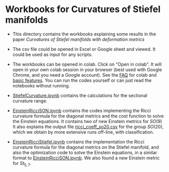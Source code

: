 # Workbooks for Curvatures of Stiefel manifolds
* This directory contains the workbooks explaining some results in the paper *Curvatures of Stiefel manifolds with deformation metrics*

* The csv file could be opened in Excel or Google sheet and viewed. It could be used as input for any scripts.

* The workbooks can be opened in colab. Click on "Open in colab". It will open in your own colab session in your browser (best used with Google Chrome, and you need a Google account). See the [FAQ](https://research.google.com/colaboratory/faq.html) for colab and [basic features](https://colab.research.google.com/notebooks/basic_features_overview.ipynb). You can run the codes yourself or can just read the notebooks without running.

* [StiefelCurvature.ipynb](https://github.com/dnguyend/MiscCollection/blob/main/colab/StiefelCurvature.ipynb) contains the calculations for the sectional curvature range.
* [EinsteinRicciSON.ipynb](https://github.com/dnguyend/MiscCollection/blob/main/colab/EinsteinRicciSON.ipynb) contains the codes implementing the Ricci curvature formula for the diagonal metrics and the cost function to solve the Einstein equations. It contains two of new Einstein metrics for $SO(9)$
It also explains the output file [ricci_coeff_so20.csv](https://github.com/dnguyend/MiscCollection/blob/main/colab/ricci_coeff_so20.csv) for the group $SO(20)$, which we obtain by more extensive runs off-line, with classification. 
* [EinsteinRicciStiefel.ipynb](https://github.com/dnguyend/MiscCollection/blob/main/colab/EinsteinRicciStiefel.ipynb) contains the implementation the Ricci curvature formula for the diagonal metrics on the Stiefel manifold, and also the optimization code to solve the Einstein equations, in a similar format to [EinsteinRicciSON.ipynb](https://github.com/dnguyend/MiscCollection/blob/main/colab/EinsteinRicciSON.ipynb). We also found a new Einstein metric for $St_{5,7}$.


